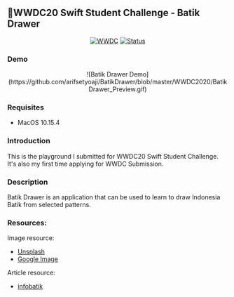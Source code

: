## WWDC20 Swift Student Challenge - Batik Drawer

<p align=center>
    <a href="https://developer.apple.com/wwdc20/"><img alt="WWDC" src="https://img.shields.io/badge/WWDC-2020-121b2e.svg"></a>
    <a href="https://developer.apple.com/wwdc20/swift-student-challenge/"><img alt="Status" src="https://img.shields.io/badge/Status-submitted-blue.svg"></a>
</p>

### Demo
<p align=center>
    ![Batik Drawer Demo](https://github.com/arifsetyoaji/BatikDrawer/blob/master/WWDC2020/BatikDrawer_Preview.gif)
</p>

### Requisites

* MacOS 10.15.4

### Introduction

This is the playground I submitted for WWDC20 Swift Student Challenge. It's also my first time applying for WWDC Submission.

### Description

Batik Drawer is an application that can be used to learn to draw Indonesia Batik from selected patterns.

### Resources:

Image resource:
- [Unsplash](https://unsplash.com/)
- [Google Image](https://www.google.com/search?q=batik&safe=strict&sxsrf=ALeKk00puk01Ft5Nkd4L_OLAX-LXvF-qxg:1592640225644&source=lnms&tbm=isch&sa=X&ved=2ahUKEwit252X94_qAhUM4XMBHaB1C4sQ_AUoAXoECBIQAw&biw=1680&bih=875&dpr=2)

Article resource:
- [infobatik](http://www.infobatik.com/category/motif-batik-indonesia/)
